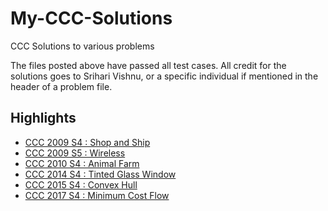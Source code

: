 # My-CCC-Solutions
CCC Solutions to various problems

The files posted above have passed all test cases. All credit for the solutions goes to Srihari Vishnu, or a specific individual if mentioned in the header of a problem file.

## Highlights
* [CCC 2009 S4 : Shop and Ship](2009/ccc2009s4.cpp)
* [CCC 2009 S5 : Wireless](2009/ccc2009s5.cpp)
* [CCC 2010 S4 : Animal Farm](2010/ccc2010s4.cpp)
* [CCC 2014 S4 : Tinted Glass Window](2014/ccc2014s4.cpp)
* [CCC 2015 S4 : Convex Hull](2015/ccc2015s4.cpp)
* [CCC 2017 S4 : Minimum Cost Flow](2017/ccc2017s4.cpp)

